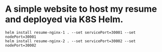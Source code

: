# A simple website to host my resume and deployed via K8S Helm.

```
helm install resume-nginx-1 . --set servicePort=30001 --set nodePort=30001
helm install resume-nginx-2 . --set servicePort=30002 --set nodePort=30002
```
